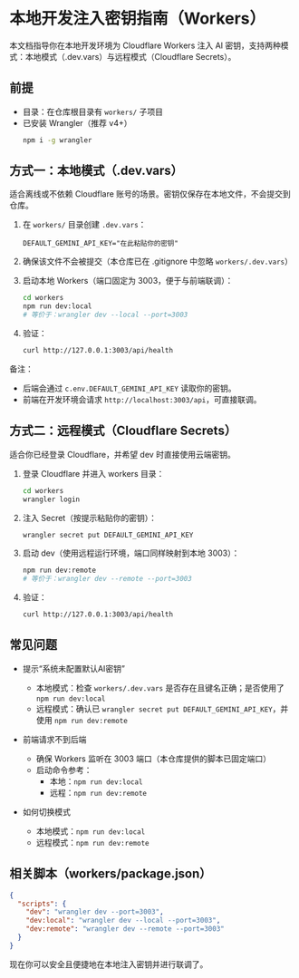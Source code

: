 # 本地开发注入密钥指南（Workers）

本文档指导你在本地开发环境为 Cloudflare Workers 注入 AI 密钥，支持两种模式：本地模式（.dev.vars）与远程模式（Cloudflare Secrets）。

## 前提

- 目录：在仓库根目录有 `workers/` 子项目
- 已安装 Wrangler（推荐 v4+）
  ```bash
  npm i -g wrangler
  ```

## 方式一：本地模式（.dev.vars）

适合离线或不依赖 Cloudflare 账号的场景。密钥仅保存在本地文件，不会提交到仓库。

1) 在 `workers/` 目录创建 `.dev.vars`：
   ```
   DEFAULT_GEMINI_API_KEY="在此粘贴你的密钥"
   ```

2) 确保该文件不会被提交（本仓库已在 .gitignore 中忽略 `workers/.dev.vars`）

3) 启动本地 Workers（端口固定为 3003，便于与前端联调）：
   ```bash
   cd workers
   npm run dev:local
   # 等价于：wrangler dev --local --port=3003
   ```

4) 验证：
   ```bash
   curl http://127.0.0.1:3003/api/health
   ```

备注：
- 后端会通过 `c.env.DEFAULT_GEMINI_API_KEY` 读取你的密钥。
- 前端在开发环境会请求 `http://localhost:3003/api`，可直接联调。

## 方式二：远程模式（Cloudflare Secrets）

适合你已经登录 Cloudflare，并希望 dev 时直接使用云端密钥。

1) 登录 Cloudflare 并进入 workers 目录：
   ```bash
   cd workers
   wrangler login
   ```

2) 注入 Secret（按提示粘贴你的密钥）：
   ```bash
   wrangler secret put DEFAULT_GEMINI_API_KEY
   ```

3) 启动 dev（使用远程运行环境，端口同样映射到本地 3003）：
   ```bash
   npm run dev:remote
   # 等价于：wrangler dev --remote --port=3003
   ```

4) 验证：
   ```bash
   curl http://127.0.0.1:3003/api/health
   ```

## 常见问题

- 提示“系统未配置默认AI密钥”
  - 本地模式：检查 `workers/.dev.vars` 是否存在且键名正确；是否使用了 `npm run dev:local`
  - 远程模式：确认已 `wrangler secret put DEFAULT_GEMINI_API_KEY`，并使用 `npm run dev:remote`

- 前端请求不到后端
  - 确保 Workers 监听在 3003 端口（本仓库提供的脚本已固定端口）
  - 启动命令参考：
    - 本地：`npm run dev:local`
    - 远程：`npm run dev:remote`

- 如何切换模式
  - 本地模式：`npm run dev:local`
  - 远程模式：`npm run dev:remote`

## 相关脚本（workers/package.json）

```json
{
  "scripts": {
    "dev": "wrangler dev --port=3003",
    "dev:local": "wrangler dev --local --port=3003",
    "dev:remote": "wrangler dev --remote --port=3003"
  }
}
```

现在你可以安全且便捷地在本地注入密钥并进行联调了。
